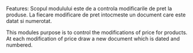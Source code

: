 Features: Scopul modulului este de a controla modificarile de pret la produse. La fiecare modificare de pret intocmeste
un document care este datat si numerotat.

This modules purpose is to control the modifications of price for products. At each modification of price draw a new
document which is dated and numbered.
